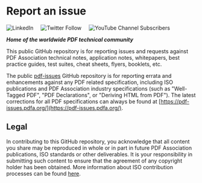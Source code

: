 # Report an issue

![LinkedIn](https://img.shields.io/static/v1?style=social&label=LinkedIn&logo=linkedin&message=PDF-Association)
&nbsp;&nbsp;&nbsp;
![Twitter Follow](https://img.shields.io/twitter/follow/PDFAssociation?style=social)
&nbsp;&nbsp;&nbsp;
![YouTube Channel Subscribers](https://img.shields.io/youtube/channel/subscribers/UCJL_M0VH2lm65gvGVarUTKQ?style=social)

_**Home of the worldwide PDF technical community**_

This public GitHub repository is for reporting issues and requests against PDF Association technical notes, application notes, whitepapers, best practice guides,  test suites, cheat sheets, flyers, booklets, etc. 

The public [pdf-issues](https://github.com/pdf-association/pdf-issues/) GitHub repository is for reporting errata and enhancements against any PDF related specification, including ISO publications and PDF Association industry specifications (such as "Well-Tagged PDF", "PDF Declarations", or "Deriving HTML from PDF"). The latest corrections for all PDF specifications can always be found at [https://pdf-issues.pdfa.org/](https://pdf-issues.pdfa.org/).


## Legal
In contributing to this GitHub repository, you acknowledge that all content you share may be reproduced in whole or in part in future PDF Association publications, ISO standards or other deliverables. It is your responsibility in submitting such content to ensure that the agreement of any copyright holder has been obtained. More information about ISO contribution processes can be found [here](https://www.iso.org/publication/PUB100037.html).
